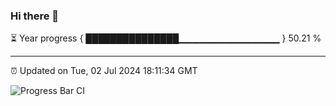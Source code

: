 ### Hi there 👋

⏳ Year progress { ███████████████▁▁▁▁▁▁▁▁▁▁▁▁▁▁▁ } 50.21 %

---

⏰ Updated on Tue, 02 Jul 2024 18:11:34 GMT

![Progress Bar CI](https://github.com/Shyam-Makwana/GitHub-Actions-Demo/workflows/Progress%20Bar%20CI/badge.svg)
